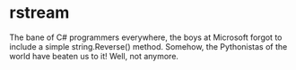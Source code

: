 # rstream
The bane of C# programmers everywhere, the boys at Microsoft forgot to include a simple string.Reverse() method.  Somehow, the Pythonistas of the world have beaten us to it!  Well, not anymore.
